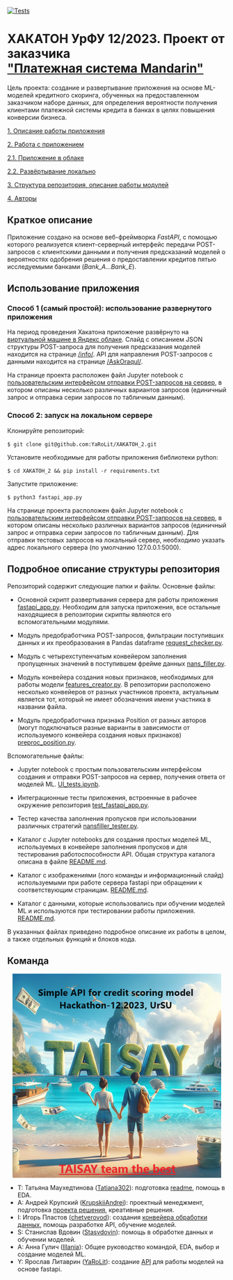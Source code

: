 [![Tests](https://github.com/YaRoLit/XAKATOH_2_api/actions/workflows/python-app.yml/badge.svg)](https://github.com/YaRoLit/XAKATOH_2_api/actions/workflows/python-app.yml)

# ХАКАТОН УрФУ 12/2023. Проект от заказчика <br>["Платежная система Mandarin"](https://mandarin.io/ru)
Цель проекта: создание и развертывание приложения на основе ML-моделей кредитного скоринга, обученных на предоставленном заказчиком наборе данных, для определения вероятности получения клиентами платежной системы кредита в банках в целях повышения конверсии бизнеса.

[1. Описание работы приложения](https://github.com/YaRoLit/XAKATOH_2/blob/main/README.md#Краткое-описание)

[2. Работа с приложением](https://github.com/YaRoLit/XAKATOH_2/blob/main/README.md#Использование-приложения)

[2.1. Приложение в облаке](https://github.com/YaRoLit/XAKATOH_2/blob/main/README.md#Способ-1-(самый-простой):-использование-развернутого-приложения)

[2.2. Развёртывание локально](https://github.com/YaRoLit/XAKATOH_2/blob/main/README.md#Способ-2:-запуск-на-локальном-сервере)

[3. Структура репозитория, описание работы модулей](https://github.com/YaRoLit/XAKATOH_2/blob/main/README.md#Подробное-описание-структуры-репозитория)

[4. Авторы](https://github.com/YaRoLit/XAKATOH_2/blob/main/README.md#Команда)

## Краткое описание

Приложение создано на основе веб-фреймворка *FastAPI*, с помощью которого реализуется клиент-серверный интерфейс передачи POST-запросов с клиентскими данными и получения предсказаний моделей о вероятностях одобрения решения о предоставлении кредитов пятью исследуемыми банками (*Bank_A...Bank_E*).

## Использование приложения

### Способ 1 (самый простой): использование развернутого приложения

На период проведения Хакатона приложение развёрнуто на [виртуальной машине в Яндекс облаке](http://158.160.135.101:5000/). Слайд с описанием JSON структуры POST-запроса для получения предсказания моделей находится на странице [/info/](http://158.160.135.101:5000/info/). API для направления POST-запросов с данными находится на странице [/AskOraqul/](http://158.160.135.101:5000/AskOraqul/).

На странице проекта расположен файл Jupyter notebook с [пользовательским интерфейсом отправки POST-запросов на сервер](https://github.com/YaRoLit/XAKATOH_2/blob/main/UI_tests.ipynb), в котором описаны несколько различных вариантов запросов (единичный запрос и отправка серии запросов по табличным данным).

### Способ 2: запуск на локальном сервере

Клонируйте репозиторий:
```
$ git clone git@github.com:YaRoLit/XAKATOH_2.git
```
Установите необходимые для работы приложения библиотеки python:
```
$ cd XAKATOH_2 && pip install -r requirements.txt 
```
Запустите приложение:
```
$ python3 fastapi_app.py
```
На странице проекта расположен файл Jupyter notebook с [пользовательским интерфейсом отправки POST-запросов на сервер](https://github.com/YaRoLit/XAKATOH_2/blob/main/UI_tests.ipynb), в котором описаны несколько различных вариантов запросов (единичный запрос и отправка серии запросов по табличным данным). Для отправки тестовых запросов на локальный сервер, необходимо указать адрес локального сервера (по умолчанию 127.0.0.1:5000). 

## Подробное описание структуры репозитория

Репозиторий содержит следующие папки и файлы. Основные файлы:

- Основной скрипт развертывания сервера для работы приложения [fastapi_app.py](https://github.com/YaRoLit/XAKATOH_2/blob/main/fastapi_app.py). Необходим для запуска приложения, все остальные находящиеся в репозитории скрипты являются его вспомогательными модулями.

- Модуль предобработчика POST-запросов, фильтрации поступивших данных и их преобразования в Pandas dataframe [request_checker.py](https://github.com/YaRoLit/XAKATOH_2/blob/main/request_checker.py).

- Модуль c четырехступенчатым конвейером заполнения пропущенных значений в поступившем фрейме данных [nans_filler.py](https://github.com/YaRoLit/XAKATOH_2/blob/main/nans_filler.py).

- Модуль конвейера создания новых признаков, необходимых для работы модели [features_creator.py](https://github.com/YaRoLit/XAKATOH_2/blob/main/features_creator.py). В репозитории расположено несколько конвейеров от разных участников проекта, актуальным является тот, который не имеет обозначения имени участника в названии файла.

- Модуль предобработчика признака Position от разных авторов (могут подключаться разные варианты в зависимости от используемого конвейера создания новых признаков) [preproc_position.py](https://github.com/YaRoLit/XAKATOH_2/blob/main/preproc_position.py).

Вспомогательные файлы:

- Jupyter notebook с простым пользовательским интерфейсом создания и отправки POST-запросов на сервер, получения ответа от моделей ML. [UI_tests.ipynb](https://github.com/YaRoLit/XAKATOH_2/blob/main/UI_tests.ipynb).

- Интеграционные тесты приложения, встроенные в рабочее окружение репозитория [test_fastapi_app.py](https://github.com/YaRoLit/XAKATOH_2/blob/main/test_fastapi_app.py).

- Тестер качества заполнения пропусков при использовании различных стратегий [nansfiller_tester.py](https://github.com/YaRoLit/XAKATOH_2/blob/main/nansfiller_tester.py).

- Каталог с Jupyter notebooks для создания простых моделей ML, используемых в конвейере заполнения пропусков и для тестирования работоспособности API. Общая структура каталога описана в файле [README.md](https://github.com/YaRoLit/XAKATOH_2/blob/main/service_nb/README.md).

- Каталог с изображениями (лого команды и информационный слайд) используемыми при работе сервера fastapi при обращении к соответствующим страницам. [README.md](https://github.com/YaRoLit/XAKATOH_2/blob/main/images/README.md).

- Каталог с данными, которые использовались при обучении моделей ML и используются при тестировании работы приложения. [README.md](https://github.com/YaRoLit/XAKATOH_2/blob/main/images/README.md).

В указанных файлах приведено подробное описание их работы в целом, а также отдельных функций и блоков кода.  

## Команда
<p align="center">
<img src = './images/logo.png' alt = 'Team logo' align='center'/>
</p>

- T: Татьяна Маухедтинова ([Tatiana302](https://github.com/Tatiana302)): подготовка [readme](https://github.com/YaRoLit/XAKATOH_2/blob/main/README.md), помощь в EDA.
- A: Андрей Крупский ([KrupskiiAndrei](https://github.com/KrupskiiAndrei)): проектный менеджмент, подготовка [проекта решения](https://docs.google.com/document/d/1ftHe8Kgonay7vcks1CiJXJk4O8QZuT4i/edit?usp=sharing&ouid=116001960258803646275&rtpof=true&sd=true), креативные решения.
- I: Игорь Пластов ([chetverovod](https://github.com/chetverovod)): создания [конвейера обработки данных]((https://github.com/YaRoLit/XAKATOH_2/blob/main/Data_preproc/preproc_position.py)), помощь разработке API, обучение моделей.
- S: Станислав Вдовин ([Stasvdovin](https://github.com/Stasvdovin)): помощь в обработке данных и обучении моделей.
- A: Анна Гулич ([Illania](https://github.com/Illania)): Общее руководство командой, EDA, выбор и создание моделей ML.
- Y: Ярослав Литаврин ([YaRoLit](https://github.com/yarolit)): создание [API](https://github.com/YaRoLit/XAKATOH_2.git) для работы моделей на основе fastapi.
